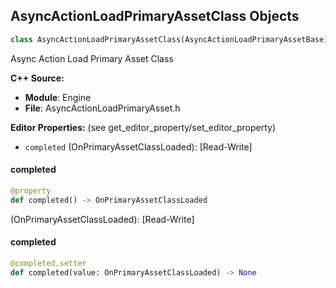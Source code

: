 ## AsyncActionLoadPrimaryAssetClass Objects

```python
class AsyncActionLoadPrimaryAssetClass(AsyncActionLoadPrimaryAssetBase)
```

Async Action Load Primary Asset Class

**C++ Source:**

- **Module**: Engine
- **File**: AsyncActionLoadPrimaryAsset.h

**Editor Properties:** (see get_editor_property/set_editor_property)

- ``completed`` (OnPrimaryAssetClassLoaded):  [Read-Write]

<a id="unreal.AsyncActionLoadPrimaryAssetClass.completed"></a>

#### completed

```python
@property
def completed() -> OnPrimaryAssetClassLoaded
```

(OnPrimaryAssetClassLoaded):  [Read-Write]

<a id="unreal.AsyncActionLoadPrimaryAssetClass.completed"></a>

#### completed

```python
@completed.setter
def completed(value: OnPrimaryAssetClassLoaded) -> None
```

<a id="unreal.AsyncActionLoadPrimaryAssetList"></a>
